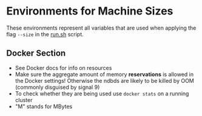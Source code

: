 # Environments for Machine Sizes

These environments represent all variables that are used when applying the flag `--size` in the [run.sh](/run.sh) script.

## Docker Section

- See Docker docs for info on resources
- Make sure the aggregate amount of memory **reservations** is
  allowed in the Docker settings! Otherwise the ndbds are likely to be
  killed by OOM (commonly disguised by signal 9)
- To check whether they are being used use `docker stats` on a running cluster
- "M" stands for MBytes
